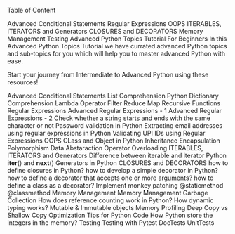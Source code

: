 Table of Content

Advanced Conditional Statements
Regular Expressions
OOPS
ITERABLES, ITERATORS and Generators
CLOSURES and DECORATORS
Memory Management
Testing
Advanced Python Topics Tutorial For Beginners
In this Advanced Python Topics Tutorial we have currated advanced Python topics and sub-topics for you which will help you to master advanced Python with ease.

Start your journey from Intermediate to Advanced Python using these resources!

Advanced Conditional Statements
List Comprehension
Python Dictionary Comprehension
Lambda Operator
Filter
Reduce
Map
Recursive Functions
Regular Expressions
Advanced Regular Expressions - 1 
Advanced Regular Expressions - 2
Check whether a string starts and ends with the same character or not
Password validation in Python
Extracting email addresses using regular expressions in Python
Validating UPI IDs using Regular Expressions
OOPS
CLass and Object in Python
Inheritance 
Encapsulation
Polymorphism
Data Abstaraction
Operator Overloading
ITERABLES, ITERATORS and Generators
Difference between iterable and iterator
Python __iter__() and __next__()
Generators in Python
CLOSURES and DECORATORS
how to define closures in Python?
how to develop a simple decorator in Python?
how to define a decorator that accepts one or more arguments?
how to define a class as a decorator?
Implement monkey patching
@staticmethod
@classmethod
Memory Management
Memory Management
Garbage Collection
How does reference counting work in Python?
How dynamic typing works?
Mutable & Immutable objects
Memory Profiling
Deep Copy vs Shallow Copy
Optimization Tips for Python Code
How Python store the integers in the memory?
Testing
Testing with Pytest
DocTests
UnitTests
